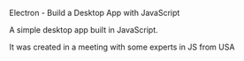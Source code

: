 Electron - Build a Desktop App with JavaScript


A simple desktop app built in JavaScript.

It was created in a meeting with some experts in JS from USA
